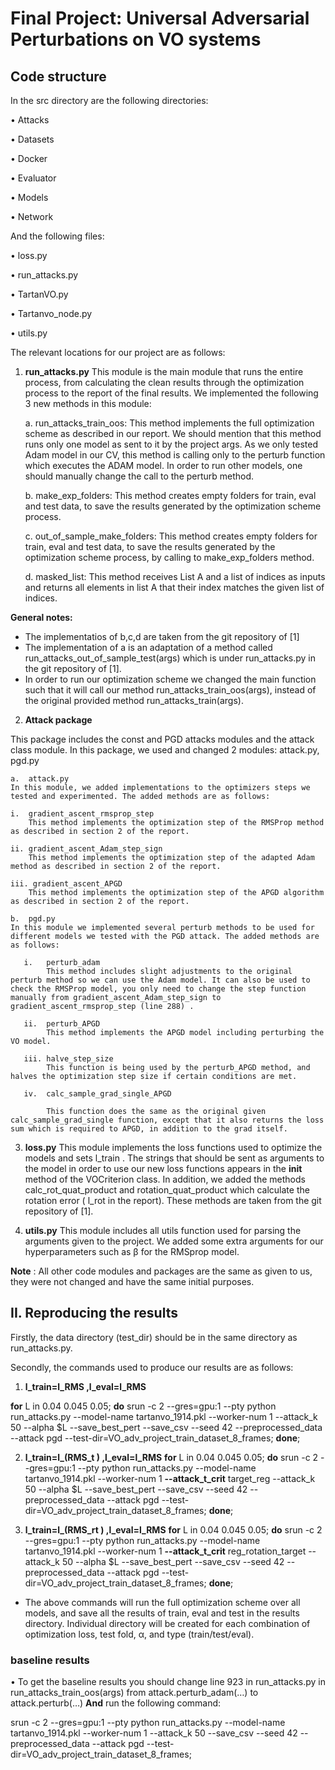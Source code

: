 
# Final Project: Universal Adversarial Perturbations on VO systems




## Code structure
In the src directory are the following directories:

•	Attacks

•	Datasets

•	Docker

•	Evaluator

•	Models

•	Network

And the following files:

•	loss.py

•	run_attacks.py

•	TartanVO.py

•	Tartanvo_node.py

•	utils.py

The relevant locations for our project are as follows:

1. **run_attacks.py**
This module is the main module that runs the entire process, from calculating the clean results through the optimization process to the report of the final results. We implemented the following 3 new methods in this module:
    
    a. run_attacks_train_oos:
    This method implements the full optimization scheme as described in our report. We should mention that this method runs only one model as sent to it by the project args. As we only tested Adam model in our CV, this method is calling only to the perturb function which executes the ADAM model. In order to run other models, one should manually change the call to the perturb method.

    b.	make_exp_folders:
    This method creates empty folders for train, eval and test data, to save the results generated by the optimization scheme process.

    c.	out_of_sample_make_folders:
    This method creates empty folders for train, eval and test data, to save the results generated by the optimization scheme process, by calling to make_exp_folders method.

    d.	masked_list:
    This method receives List A and a list of indices as inputs and returns all elements in list A that their index matches the given list of indices.

**General notes:**
- 	The implementatios of b,c,d are taken from the git repository of [1]
-	The implementation of a is an adaptation of a method called run_attacks_out_of_sample_test(args) which is under run_attacks.py in the git repository of [1].
-	In order to run our optimization scheme we changed the main function such that it will call our method run_attacks_train_oos(args), instead of the original provided method run_attacks_train(args).

 2. **Attack package**

 This package includes the const and PGD attacks modules and the attack class module. In this package, we used and changed 2 modules: attack.py, pgd.py

    a.	attack.py
    In this module, we added implementations to the optimizers steps we tested and experimented. The added methods are as follows:
        
    i.	gradient_ascent_rmsprop_step 
        This method implements the optimization step of the RMSProp method as described in section 2 of the report.
    
    ii.	gradient_ascent_Adam_step_sign 
        This method implements the optimization step of the adapted Adam method as described in section 2 of the report.
    
    iii. gradient_ascent_APGD 
        This method implements the optimization step of the APGD algorithm as described in section 2 of the report.

    b.	pgd.py
    In this module we implemented several perturb methods to be used for different models we tested with the PGD attack. The added methods are as follows:
    
       i.	perturb_adam
            This method includes slight adjustments to the original perturb method so we can use the Adam model. It can also be used to check the RMSProp model, you only need to change the step function manually from gradient_ascent_Adam_step_sign to gradient_ascent_rmsprop_step (line 288) .
       
       ii.	perturb_APGD 
            This method implements the APGD model including perturbing the VO model.
       
       iii. halve_step_size
            This function is being used by the perturb_APGD method, and halves the optimization step size if certain conditions are met.
        
       iv.	calc_sample_grad_single_APGD
       
            This function does the same as the original given calc_sample_grad_single function, except that it also returns the loss sum which is required to APGD, in addition to the grad itself. 


3. **loss.py**
This module implements the loss functions used to optimize the models and sets l_train . 
The strings that should be sent as arguments to the model in order to use our new loss functions appears in the __init__ method of the VOCriterion class.
In addition, we added the methods calc_rot_quat_product and rotation_quat_product which calculate the rotation error ( l_rot in the report). These methods are taken from the git repository of [1].

4. **utils.py**
This module includes all utils function used for parsing the arguments given to the project. We added some extra arguments for our hyperparameters such as β for the RMSprop model.


**Note** : All other code modules and packages are the same as given to us, they were not changed and have the same initial purposes.


## II.	Reproducing the results
Firstly, the data directory (test_dir) should be in the same directory as run_attacks.py.

Secondly, the commands used to produce our results are as follows:
1.  **l_train=l_RMS  ,l_eval=l_RMS**

**for** L in 0.04 0.045 0.05;
**do** srun -c 2 --gres=gpu:1 --pty python run_attacks.py --model-name tartanvo_1914.pkl --worker-num 1 --attack_k 50 --alpha $L --save_best_pert
 --save_csv --seed 42 --preprocessed_data --attack pgd 
--test-dir=VO_adv_project_train_dataset_8_frames; **done**;

2.  **l_train=l_(RMS_t )  ,l_eval=l_RMS** 
**for** L in 0.04 0.045 0.05;
**do** srun -c 2 --gres=gpu:1 --pty python run_attacks.py --model-name tartanvo_1914.pkl --worker-num 1 **--attack_t_crit** target_reg 
--attack_k 50 --alpha $L --save_best_pert
 --save_csv --seed 42 --preprocessed_data --attack pgd 
--test-dir=VO_adv_project_train_dataset_8_frames; **done**;

3.  **l_train=l_(RMS_rt )  ,l_eval=l_RMS**
**for** L in 0.04 0.045 0.05;
**do** srun -c 2 --gres=gpu:1 --pty python run_attacks.py --model-name tartanvo_1914.pkl --worker-num 1 
**--attack_t_crit** reg_rotation_target
--attack_k 50  --alpha $L  --save_best_pert
 --save_csv --seed 42 --preprocessed_data --attack pgd 
--test-dir=VO_adv_project_train_dataset_8_frames; **done**;


* The above commands will run the full optimization scheme over all models, and save all the results of train, eval and test in the results directory. Individual directory will be created for each combination of optimization loss, test fold, α, and type (train/test/eval).

### baseline results
•	To get the baseline results you should change line 923 in run_attacks.py in run_attacks_train_oos(args) from attack.perturb_adam(…) to attack.perturb(…) **And** run the following command:

srun -c 2 --gres=gpu:1 --pty python run_attacks.py --model-name tartanvo_1914.pkl --worker-num 1 --attack_k 50 --save_csv --seed 42 --preprocessed_data --attack pgd --test-dir=VO_adv_project_train_dataset_8_frames;



